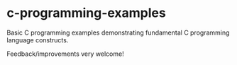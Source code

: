 # c-programming-examples

Basic C programming examples demonstrating fundamental C programming language constructs.

Feedback/improvements very welcome!

